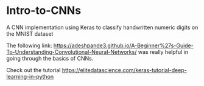 # Intro-to-CNNs
A CNN implementation using Keras to classify handwritten numeric digits on the MNIST dataset

The following link: https://adeshpande3.github.io/A-Beginner%27s-Guide-To-Understanding-Convolutional-Neural-Networks/ was really helpful in going through the basics of CNNs.

Check out the tutorial https://elitedatascience.com/keras-tutorial-deep-learning-in-python 
